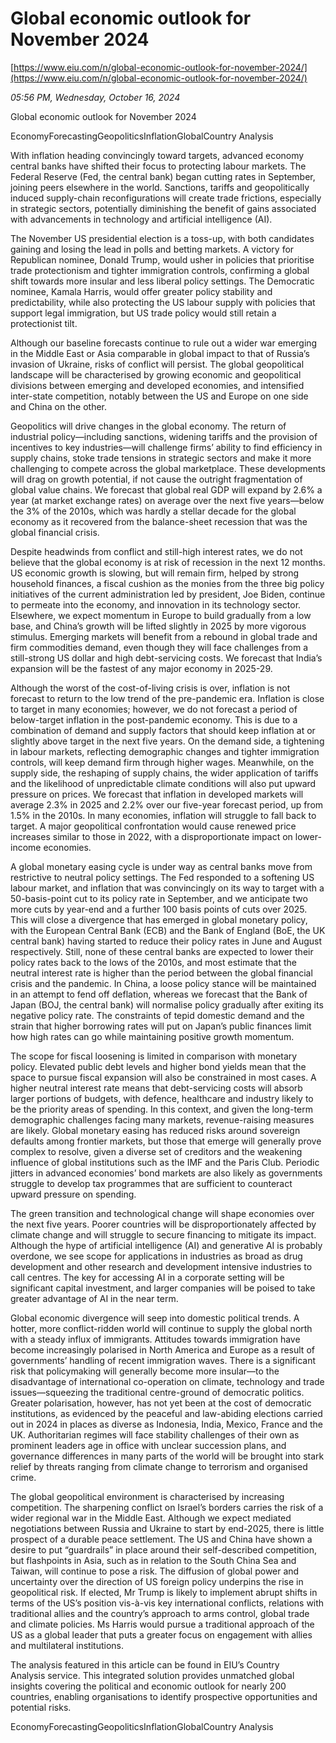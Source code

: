 # Global economic outlook for November 2024

[https://www.eiu.com/n/global-economic-outlook-for-november-2024/](https://www.eiu.com/n/global-economic-outlook-for-november-2024/)

*05:56 PM, Wednesday, October 16, 2024*

Global economic outlook for November 2024

EconomyForecastingGeopoliticsInflationGlobalCountry Analysis

With inflation heading convincingly toward targets, advanced economy central banks have shifted their focus to protecting labour markets. The Federal Reserve (Fed, the central bank) began cutting rates in September, joining peers elsewhere in the world. Sanctions, tariffs and geopolitically induced supply-chain reconfigurations will create trade frictions, especially in strategic sectors, potentially diminishing the benefit of gains associated with advancements in technology and artificial intelligence (AI).

The November US presidential election is a toss-up, with both candidates gaining and losing the lead in polls and betting markets. A victory for Republican nominee, Donald Trump, would usher in policies that prioritise trade protectionism and tighter immigration controls, confirming a global shift towards more insular and less liberal policy settings. The Democratic nominee, Kamala Harris, would offer greater policy stability and predictability, while also protecting the US labour supply with policies that support legal immigration, but US trade policy would still retain a protectionist tilt.

Although our baseline forecasts continue to rule out a wider war emerging in the Middle East or Asia comparable in global impact to that of Russia’s invasion of Ukraine, risks of conflict will persist. The global geopolitical landscape will be characterised by growing economic and geopolitical divisions between emerging and developed economies, and intensified inter-state competition, notably between the US and Europe on one side and China on the other.

Geopolitics will drive changes in the global economy. The return of industrial policy—including sanctions, widening tariffs and the provision of incentives to key industries—will challenge firms’ ability to find efficiency in supply chains, stoke trade tensions in strategic sectors and make it more challenging to compete across the global marketplace. These developments will drag on growth potential, if not cause the outright fragmentation of global value chains. We forecast that global real GDP will expand by 2.6% a year (at market exchange rates) on average over the next five years—below the 3% of the 2010s, which was hardly a stellar decade for the global economy as it recovered from the balance-sheet recession that was the global financial crisis.

Despite headwinds from conflict and still-high interest rates, we do not believe that the global economy is at risk of recession in the next 12 months. US economic growth is slowing, but will remain firm, helped by strong household finances, a fiscal cushion as the monies from the three big policy initiatives of the current administration led by president, Joe Biden, continue to permeate into the economy, and innovation in its technology sector. Elsewhere, we expect momentum in Europe to build gradually from a low base, and China’s growth will be lifted slightly in 2025 by more vigorous stimulus. Emerging markets will benefit from a rebound in global trade and firm commodities demand, even though they will face challenges from a still-strong US dollar and high debt-servicing costs. We forecast that India’s expansion will be the fastest of any major economy in 2025-29.

Although the worst of the cost-of-living crisis is over, inflation is not forecast to return to the low trend of the pre-pandemic era. Inflation is close to target in many economies; however, we do not forecast a period of below-target inflation in the post-pandemic economy. This is due to a combination of demand and supply factors that should keep inflation at or slightly above target in the next five years. On the demand side, a tightening in labour markets, reflecting demographic changes and tighter immigration controls, will keep demand firm through higher wages. Meanwhile, on the supply side, the reshaping of supply chains, the wider application of tariffs and the likelihood of unpredictable climate conditions will also put upward pressure on prices. We forecast that inflation in developed markets will average 2.3% in 2025 and 2.2% over our five-year forecast period, up from 1.5% in the 2010s. In many economies, inflation will struggle to fall back to target. A major geopolitical confrontation would cause renewed price increases similar to those in 2022, with a disproportionate impact on lower-income economies.

A global monetary easing cycle is under way as central banks move from restrictive to neutral policy settings. The Fed responded to a softening US labour market, and inflation that was convincingly on its way to target with a 50-basis-point cut to its policy rate in September, and we anticipate two more cuts by year-end and a further 100 basis points of cuts over 2025. This will close a divergence that has emerged in global monetary policy, with the European Central Bank (ECB) and the Bank of England (BoE, the UK central bank) having started to reduce their policy rates in June and August respectively. Still, none of these central banks are expected to lower their policy rates back to the lows of the 2010s, and most estimate that the neutral interest rate is higher than the period between the global financial crisis and the pandemic. In China, a loose policy stance will be maintained in an attempt to fend off deflation, whereas we forecast that the Bank of Japan (BOJ, the central bank) will normalise policy gradually after exiting its negative policy rate. The constraints of tepid domestic demand and the strain that higher borrowing rates will put on Japan’s public finances limit how high rates can go while maintaining positive growth momentum.

The scope for fiscal loosening is limited in comparison with monetary policy. Elevated public debt levels and higher bond yields mean that the space to pursue fiscal expansion will also be constrained in most cases. A higher neutral interest rate means that debt-servicing costs will absorb larger portions of budgets, with defence, healthcare and industry likely to be the priority areas of spending. In this context, and given the long-term demographic challenges facing many markets, revenue-raising measures are likely. Global monetary easing has reduced risks around sovereign defaults among frontier markets, but those that emerge will generally prove complex to resolve, given a diverse set of creditors and the weakening influence of global institutions such as the IMF and the Paris Club. Periodic jitters in advanced economies’ bond markets are also likely as governments struggle to develop tax programmes that are sufficient to counteract upward pressure on spending.

The green transition and technological change will shape economies over the next five years. Poorer countries will be disproportionately affected by climate change and will struggle to secure financing to mitigate its impact. Although the hype of artificial intelligence (AI) and generative AI is probably overdone, we see scope for applications in industries as broad as drug development and other research and development intensive industries to call centres. The key for accessing AI in a corporate setting will be significant capital investment, and larger companies will be poised to take greater advantage of AI in the near term.

Global economic divergence will seep into domestic political trends. A hotter, more conflict-ridden world will continue to supply the global north with a steady influx of immigrants. Attitudes towards immigration have become increasingly polarised in North America and Europe as a result of governments’ handling of recent immigration waves. There is a significant risk that policymaking will generally become more insular—to the disadvantage of international co-operation on climate, technology and trade issues—squeezing the traditional centre-ground of democratic politics. Greater polarisation, however, has not yet been at the cost of democratic institutions, as evidenced by the peaceful and law-abiding elections carried out in 2024 in places as diverse as Indonesia, India, Mexico, France and the UK. Authoritarian regimes will face stability challenges of their own as prominent leaders age in office with unclear succession plans, and governance differences in many parts of the world will be brought into stark relief by threats ranging from climate change to terrorism and organised crime.

The global geopolitical environment is characterised by increasing competition. The sharpening conflict on Israel’s borders carries the risk of a wider regional war in the Middle East. Although we expect mediated negotiations between Russia and Ukraine to start by end-2025, there is little prospect of a durable peace settlement. The US and China have shown a desire to put “guardrails” in place around their self-described competition, but flashpoints in Asia, such as in relation to the South China Sea and Taiwan, will continue to pose a risk. The diffusion of global power and uncertainty over the direction of US foreign policy underpins the rise in geopolitical risk. If elected, Mr Trump is likely to implement abrupt shifts in terms of the US’s position vis-à-vis key international conflicts, relations with traditional allies and the country’s approach to arms control, global trade and climate policies. Ms Harris would pursue a traditional approach of the US as a global leader that puts a greater focus on engagement with allies and multilateral institutions.

The analysis featured in this article can be found in EIU’s Country Analysis service. This integrated solution provides unmatched global insights covering the political and economic outlook for nearly 200 countries, enabling organisations to identify prospective opportunities and potential risks.

EconomyForecastingGeopoliticsInflationGlobalCountry Analysis

